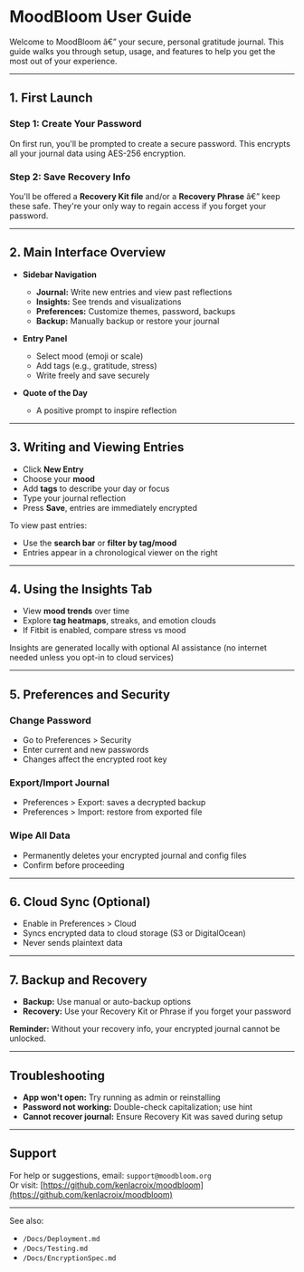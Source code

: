# MoodBloom User Guide

Welcome to MoodBloom â€” your secure, personal gratitude journal. This guide walks you through setup, usage, and features to help you get the most out of your experience.

---

## 1. First Launch

### Step 1: Create Your Password
On first run, you'll be prompted to create a secure password. This encrypts all your journal data using AES-256 encryption.

### Step 2: Save Recovery Info
You'll be offered a **Recovery Kit file** and/or a **Recovery Phrase** â€” keep these safe. They're your only way to regain access if you forget your password.

---

## 2. Main Interface Overview

- **Sidebar Navigation**
  - **Journal:** Write new entries and view past reflections
  - **Insights:** See trends and visualizations
  - **Preferences:** Customize themes, password, backups
  - **Backup:** Manually backup or restore your journal

- **Entry Panel**
  - Select mood (emoji or scale)
  - Add tags (e.g., gratitude, stress)
  - Write freely and save securely

- **Quote of the Day**
  - A positive prompt to inspire reflection

---

## 3. Writing and Viewing Entries

- Click **New Entry**
- Choose your **mood**
- Add **tags** to describe your day or focus
- Type your journal reflection
- Press **Save**, entries are immediately encrypted

To view past entries:
- Use the **search bar** or **filter by tag/mood**
- Entries appear in a chronological viewer on the right

---

## 4. Using the Insights Tab

- View **mood trends** over time
- Explore **tag heatmaps**, streaks, and emotion clouds
- If Fitbit is enabled, compare stress vs mood

Insights are generated locally with optional AI assistance (no internet needed unless you opt-in to cloud services)

---

## 5. Preferences and Security

### Change Password
- Go to Preferences > Security
- Enter current and new passwords
- Changes affect the encrypted root key

### Export/Import Journal
- Preferences > Export: saves a decrypted backup
- Preferences > Import: restore from exported file

### Wipe All Data
- Permanently deletes your encrypted journal and config files
- Confirm before proceeding

---

## 6. Cloud Sync (Optional)
- Enable in Preferences > Cloud
- Syncs encrypted data to cloud storage (S3 or DigitalOcean)
- Never sends plaintext data

---

## 7. Backup and Recovery

- **Backup:** Use manual or auto-backup options
- **Recovery:** Use your Recovery Kit or Phrase if you forget your password

**Reminder:** Without your recovery info, your encrypted journal cannot be unlocked.

---

## Troubleshooting

- **App won't open:** Try running as admin or reinstalling
- **Password not working:** Double-check capitalization; use hint
- **Cannot recover journal:** Ensure Recovery Kit was saved during setup

---

## Support

For help or suggestions, email: `support@moodbloom.org`  
Or visit: [https://github.com/kenlacroix/moodbloom](https://github.com/kenlacroix/moodbloom)

---

See also:
- `/Docs/Deployment.md`
- `/Docs/Testing.md`
- `/Docs/EncryptionSpec.md`
